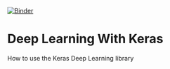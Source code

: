 [![Binder](https://mybinder.org/badge_logo.svg)](https://mybinder.org/v2/gh/NThakur20/DeepLearningWithKeras/master)

# Deep Learning With Keras
How to use the Keras Deep Learning library
